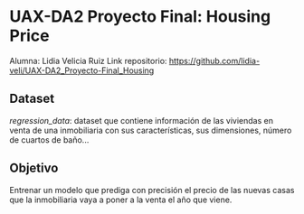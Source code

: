 # UAX-DA2 Proyecto Final: Housing Price

Alumna: Lidia Velicia Ruiz
Link repositorio: https://github.com/lidia-veli/UAX-DA2_Proyecto-Final_Housing

## Dataset
*regression_data*: dataset que contiene información de las viviendas en venta de una inmobiliaria con sus características, sus dimensiones, número de cuartos de baño...

## Objetivo
Entrenar un modelo que prediga con precisión el precio de las nuevas casas que la inmobiliaria vaya a poner a la venta el año que viene.

